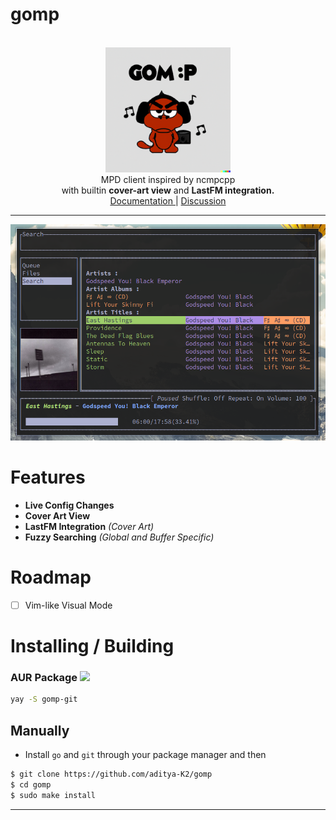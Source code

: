 # gomp

<div class="info" align="center">
    <br><img src="docs/assets/logo.png" alt="mascot" width="200" class="mascot"/><br>
    MPD client inspired by ncmpcpp <br>
    with builtin <b>cover-art view</b> and <b>LastFM integration.</b> <br>
    <a href="https://aditya-K2.github.io/gomp/"> Documentation </a> |
    <a href="https://github.com/aditya-K2/gomp/discussions">Discussion</a>
</div>

<!-- NEW CHANGE -->
<!-- ANOTHER NEW CHANGE -->

----

![Cover](./docs/assets/readme.png)

# Features

- **Live Config Changes**
- **Cover Art View**
- **LastFM Integration** *(Cover Art)*
- **Fuzzy Searching** *(Global and Buffer Specific)*

# Roadmap

- [ ] Vim-like Visual Mode

# Installing / Building

### AUR Package [<img src="https://img.shields.io/aur/version/gomp-git">](https://aur.archlinux.org/packages/gomp-git/)

```bash
yay -S gomp-git
```

## Manually

- Install `go` and `git` through your package manager and then

```bash
$ git clone https://github.com/aditya-K2/gomp
$ cd gomp
$ sudo make install
```
---
